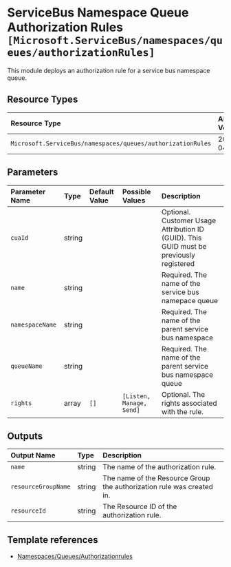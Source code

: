 # ServiceBus Namespace Queue Authorization Rules `[Microsoft.ServiceBus/namespaces/queues/authorizationRules]`

This module deploys an authorization rule for a service bus namespace queue.

## Resource Types

| Resource Type | API Version |
| :-- | :-- |
| `Microsoft.ServiceBus/namespaces/queues/authorizationRules` | 2017-04-01 |

## Parameters

| Parameter Name | Type | Default Value | Possible Values | Description |
| :-- | :-- | :-- | :-- | :-- |
| `cuaId` | string |  |  | Optional. Customer Usage Attribution ID (GUID). This GUID must be previously registered |
| `name` | string |  |  | Required. The name of the service bus namepace queue |
| `namespaceName` | string |  |  | Required. The name of the parent service bus namespace |
| `queueName` | string |  |  | Required. The name of the parent service bus namespace queue |
| `rights` | array | `[]` | `[Listen, Manage, Send]` | Optional. The rights associated with the rule. |

## Outputs

| Output Name | Type | Description |
| :-- | :-- | :-- |
| `name` | string | The name of the authorization rule. |
| `resourceGroupName` | string | The name of the Resource Group the authorization rule was created in. |
| `resourceId` | string | The Resource ID of the authorization rule. |

## Template references

- [Namespaces/Queues/Authorizationrules](https://docs.microsoft.com/en-us/azure/templates/Microsoft.ServiceBus/2017-04-01/namespaces/queues/authorizationRules)

